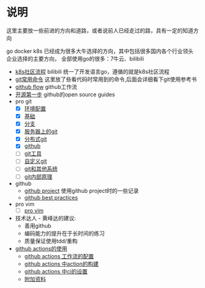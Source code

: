 # 说明

这里主要放一些前进的方向和道路，或者说前人已经走过的路，具有一定的知道方向

go docker k8s 已经成为很多大牛选择的方向，其中包括很多国内各个行业领头企业选择的主要方向，
全部使用go的很多：7牛云、bilibili

- [k8s社区流程](/todo/k8s.md) bilibili 统一了开发语言go，遵循的就是k8s社区流程
- [git常用命令](/todo/git.md) 这里放了些看代码时常用到的命令,后面会详细看下git使用参考书
- [github flow](/todo/github-flow.md) github工作流
- [开源第一步](/todo/opensource.md) github的open source guides
- pro git
    - [x] [环境配置](/todo/ProGit/start.md)
    - [x] [基础](/todo/ProGit/basic.md)
    - [x] [分支](/todo/ProGit/branch.md)
    - [x] [服务器上的git](/todo/ProGit/server.md)
    - [x] [分布式git](/todo/ProGit/distributed.md)
    - [x] [github](/todo/ProGit/github.md)
    - [ ] [git工具](/todo/ProGit/tools.md)
    - [ ] [自定义git](/todo/ProGit/diy.md)
    - [ ] [git和其他系统](/todo/ProGit/other-system.md)
    - [ ] [git内部原理](/todo/ProGit/inside.md)
- github
    - [github project](/todo/github-project.md) 使用github project时的一些记录
    - [github best practices](/todo/github-best-practices.md)
- pro vim
    - [ ] [pro vim](/todo/ProVim/hello.md)
- 技术达人 - 黄峰达的建议:
    - 善用github
    - 编码能力的提升在于长时间的练习
    - 质量保证使用tdd/重构
- [github actions的使用](/todo/github-actions/README.md)
    - [github actions 工作流的配置](/todo/github-actions/workflows-configure.md)
    - [github actions 中action的构建](/todo/github-actions/build-actions.md)
    - [github actions 中ci的设置](/todo/github-actions/ci.md)
    - [附加资料](/todo/github-actions/other.md)
